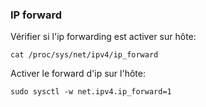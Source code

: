 ### IP forward

Vérifier si l'ip forwarding est activer sur hôte:
```
cat /proc/sys/net/ipv4/ip_forward
```

Activer le forward d'ip sur l'hôte:
```
sudo sysctl -w net.ipv4.ip_forward=1
```
